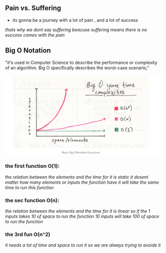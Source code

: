 ## Pain vs. Suffering

- its gonna be a journey with a lot of pain , and a lot of success 

*thats why we dont say suffering beacuse suffering means there is no success comes with the pain*

## Big O Notation

"it's used in Computer Science to describe the performance or complexity of an algorithm. Big O specifically describes the worst-case scenario,"

![Big O notation equation](https://github.com/moayadabukhadra/reading-notes/blob/master/images/Screenshot%20(89).png)

### the first function O(1):

*the relation between the elements and the time for it is static it dosent matter how many elements or inputs the function have it will take the same time to run this function*

### the sec function O(n):

*the relation between the elements and the time for it is linear so if the 1 inputs takes 10 of space to run the function  10 inputs will take 100 of space to run the function*

### the 3rd fun O(n^2)

*it needs a lot of time and space to run it so we are always trying to avoide it*

